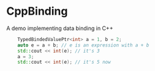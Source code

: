 # CppBinding
A demo implementing data binding in C++

```c++
	TypedBindedValuePtr<int> a = 1, b = 2;
	auto e = a + b; // e is an expression with a + b
	std::cout << int(e); // it's 3
	a = 3;
	std::cout << int(e); // it's 5 now
```
